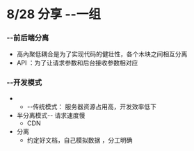 # 8/28 分享 --一组

### --前后端分离

- 高內聚低耦合是为了实现代码的健壮性，各个木块之间相互分离
- API ：为了让请求参数和后台接收参数相对应

### --开发模式

- 
  - --传统模式： 服务器资源占用高，开发效率低下
- 半分离模式-- 请求速度慢 
  - CDN 
- 分离
  - 约定好文档，自己模拟数据  ，分工明确

